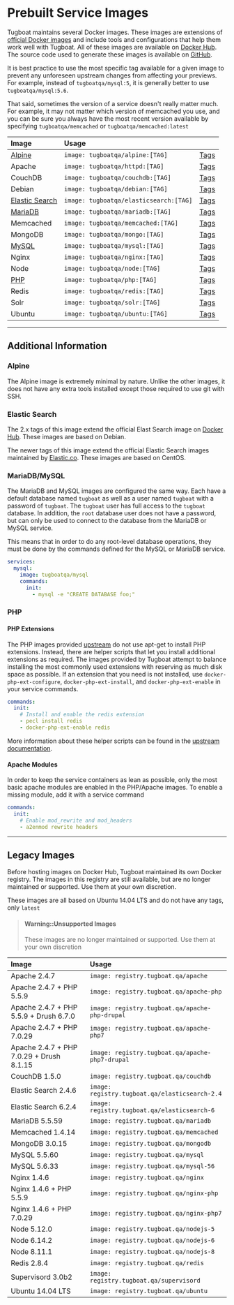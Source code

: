 # Prebuilt Service Images

Tugboat maintains several Docker images. These images are extensions of
[official Docker images](https://docs.docker.com/docker-hub/official_repos) and
include tools and configurations that help them work well with Tugboat. All of
these images are available on [Docker Hub](https://hub.docker.com/u/tugboatqa/).
The source code used to generate these images is available on
[GitHub](https://github.com/TugboatQA/images).

It is best practice to use the most specific tag available for a given image to
prevent any unforeseen upstream changes from affecting your previews. For
example, instead of `tugboatqa/mysql:5`, it is generally better to use
`tugboatqa/mysql:5.6`.

That said, sometimes the version of a service doesn't really matter much. For
example, it may not matter which version of memcached you use, and you can be
sure you always have the most recent version available by specifying
`tugboatqa/memcached` or `tugboatqa/memcached:latest`

| Image                             | Usage                                  |                                                                |
| :-------------------------------- | :------------------------------------- | -------------------------------------------------------------- |
| [Alpine](#alpine)                 | `image: tugboatqa/alpine:[TAG]`        | [Tags](https://hub.docker.com/r/tugboatqa/alpine/tags)         |
| Apache                            | `image: tugboatqa/httpd:[TAG]`         | [Tags](https://hub.docker.com/r/tugboatqa/httpd/tags/)         |
| CouchDB                           | `image: tugboatqa/couchdb:[TAG]`       | [Tags](https://hub.docker.com/r/tugboatqa/couchdb/tags/)       |
| Debian                            | `image: tugboatqa/debian:[TAG]`        | [Tags](https://hub.docker.com/r/tugboatqa/debian/tags/)        |
| [Elastic Search](#elastic-search) | `image: tugboatqa/elasticsearch:[TAG]` | [Tags](https://hub.docker.com/r/tugboatqa/elasticsearch/tags/) |
| [MariaDB](#mariadbmysql)          | `image: tugboatqa/mariadb:[TAG]`       | [Tags](https://hub.docker.com/r/tugboatqa/mariadb/tags/)       |
| Memcached                         | `image: tugboatqa/memcached:[TAG]`     | [Tags](https://hub.docker.com/r/tugboatqa/memcached/tags/)     |
| MongoDB                           | `image: tugboatqa/mongo:[TAG]`         | [Tags](https://hub.docker.com/r/tugboatqa/mongo/tags/)         |
| [MySQL](#mariadbmysql)            | `image: tugboatqa/mysql:[TAG]`         | [Tags](https://hub.docker.com/r/tugboatqa/mysql/tags/)         |
| Nginx                             | `image: tugboatqa/nginx:[TAG]`         | [Tags](https://hub.docker.com/r/tugboatqa/nginx/tags/)         |
| Node                              | `image: tugboatqa/node:[TAG]`          | [Tags](https://hub.docker.com/r/tugboatqa/node/tags/)          |
| [PHP](#php)                       | `image: tugboatqa/php:[TAG]`           | [Tags](https://hub.docker.com/r/tugboatqa/php/tags/)           |
| Redis                             | `image: tugboatqa/redis:[TAG]`         | [Tags](https://hub.docker.com/r/tugboatqa/redis/tags/)         |
| Solr                              | `image: tugboatqa/solr:[TAG]`          | [Tags](https://hub.docker.com/r/tugboatqa/solr/tags/)          |
| Ubuntu                            | `image: tugboatqa/ubuntu:[TAG]`        | [Tags](https://hub.docker.com/r/tugboatqa/ubuntu/tags/)        |

---

## Additional Information

### Alpine

The Alpine image is extremely minimal by nature. Unlike the other images, it
does not have any extra tools installed except those required to use git with
SSH.

### Elastic Search

The 2.x tags of this image extend the official Elast Search image on
[Docker Hub](https://hub.docker.com/_/elasticsearch/). These images are based on
Debian.

The newer tags of this image extend the official Elastic Search images
maintained by [Elastic.co](https://www.docker.elastic.co/). These images are
based on CentOS.

### MariaDB/MySQL

The MariaDB and MySQL images are configured the same way. Each have a default
database named `tugboat` as well as a user named `tugboat` with a password of
`tugboat`. The `tugboat` user has full access to the `tugboat` database. In
addition, the `root` database user does not have a password, but can only be
used to connect to the database from the MariaDB or MySQL service.

This means that in order to do any root-level database operations, they must be
done by the commands defined for the MySQL or MariaDB service.

```yaml
services:
  mysql:
    image: tugboatqa/mysql
    commands:
      init:
        - mysql -e "CREATE DATABASE foo;"
```

### PHP

#### PHP Extensions

The PHP images provided [upstream](https://hub.docker.com/_/php/) do not use
apt-get to install PHP extensions. Instead, there are helper scripts that let
you install additional extensions as required. The images provided by Tugboat
attempt to balance installing the most commonly used extensions with reserving
as much disk space as possible. If an extension that you need is not installed,
use `docker-php-ext-configure`, `docker-php-ext-install`, and
`docker-php-ext-enable` in your service commands.

```yaml
commands:
  init:
    # Install and enable the redis extension
    - pecl install redis
    - docker-php-ext-enable redis
```

More information about these helper scripts can be found in the
[upstream documentation](https://github.com/docker-library/docs/blob/master/php/README.md#how-to-install-more-php-extensions).

#### Apache Modules

In order to keep the service containers as lean as possible, only the most basic
apache modules are enabled in the PHP/Apache images. To enable a missing module,
add it with a service command

```yaml
commands:
  init:
    # Enable mod_rewrite and mod_headers
    - a2enmod rewrite headers
```

---

## Legacy Images

Before hosting images on Docker Hub, Tugboat maintained its own Docker registry.
The images in this registry are still available, but are no longer maintained or
supported. Use them at your own discretion.

These images are all based on Ubuntu 14.04 LTS and do not have any tags, only
`latest`

> #### Warning::Unsupported Images
>
> These images are no longer maintained or supported. Use them at your own
> discretion

| Image                                    | Usage                                           |
| :--------------------------------------- | :---------------------------------------------- |
| Apache 2.4.7                             | `image: registry.tugboat.qa/apache`             |
| Apache 2.4.7 + PHP 5.5.9                 | `image: registry.tugboat.qa/apache-php`         |
| Apache 2.4.7 + PHP 5.5.9 + Drush 6.7.0   | `image: registry.tugboat.qa/apache-php-drupal`  |
| Apache 2.4.7 + PHP 7.0.29                | `image: registry.tugboat.qa/apache-php7`        |
| Apache 2.4.7 + PHP 7.0.29 + Drush 8.1.15 | `image: registry.tugboat.qa/apache-php7-drupal` |
| CouchDB 1.5.0                            | `image: registry.tugboat.qa/couchdb`            |
| Elastic Search 2.4.6                     | `image: registry.tugboat.qa/elasticsearch-2.4`  |
| Elastic Search 6.2.4                     | `image: registry.tugboat.qa/elasticsearch-6`    |
| MariaDB 5.5.59                           | `image: registry.tugboat.qa/mariadb`            |
| Memcached 1.4.14                         | `image: registry.tugboat.qa/memcached`          |
| MongoDB 3.0.15                           | `image: registry.tugboat.qa/mongodb`            |
| MySQL 5.5.60                             | `image: registry.tugboat.qa/mysql`              |
| MySQL 5.6.33                             | `image: registry.tugboat.qa/mysql-56`           |
| Nginx 1.4.6                              | `image: registry.tugboat.qa/nginx`              |
| Nginx 1.4.6 + PHP 5.5.9                  | `image: registry.tugboat.qa/nginx-php`          |
| Nginx 1.4.6 + PHP 7.0.29                 | `image: registry.tugboat.qa/nginx-php7`         |
| Node 5.12.0                              | `image: registry.tugboat.qa/nodejs-5`           |
| Node 6.14.2                              | `image: registry.tugboat.qa/nodejs-6`           |
| Node 8.11.1                              | `image: registry.tugboat.qa/nodejs-8`           |
| Redis 2.8.4                              | `image: registry.tugboat.qa/redis`              |
| Supervisord 3.0b2                        | `image: registry.tugboat.qa/supervisord`        |
| Ubuntu 14.04 LTS                         | `image: registry.tugboat.qa/ubuntu`             |
